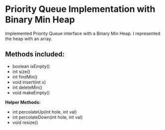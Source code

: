 # Priority Queue Implementation with Binary Min Heap
Implemented Priority Queue interface with a Binary Min Heap. I represented the heap with an array.

## Methods included:

* boolean isEmpty()
* int size()
* int findMin()
* void insert(int x)
* int deleteMin()
* void makeEmpty()

<b>Helper Methods:</b>
* int percolateUp(int hole, int val)
* int percolateDown(int hole, int val)
* void resize()

